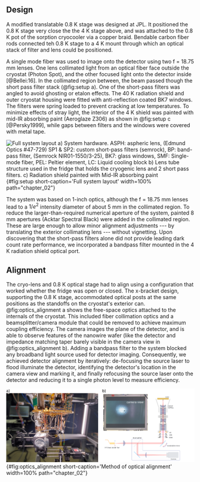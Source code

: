 ## Design

A modified translatable 0.8 K stage was designed at JPL. It positioned the 0.8 K stage very close the the 4 K stage above, and was attached to the 0.8 K pot of the sorption cryocooler via a copper braid. Bendable carbon fiber rods connected teh 0.8 K stage to a 4 K mount through which an optical stack of filter and lens could be positioned. 

A single mode fiber was used to image onto the detector using two f = 18.75  mm lenses. One lens collimated light from an optical fiber face outside the cryostat (Photon Spot), and the other focused light onto the detector inside  [@Bellei:16]. In the collimated region between, the beam passed though the short pass filter stack (@fig:setup a). One of the short-pass filters was angled to avoid ghosting or etalon effects. The 40 K radiation shield and outer cryostat housing were fitted with anti-reflection coated BK7 windows. The filters were spring loaded to prevent cracking at low temperatures. To minimize effects of stray light, the interior of the 4 K shield was painted with mid-IR absorbing paint (Aeroglaze Z306) as shown in @fig:setup c [@Persky1999], while gaps between filters and the windows were covered with metal tape. 

![**Full system layout** a) System hardware. ASPH: aspheric lens, (Edmund Optics #47-729)
SP1 & SP2: custom short-pass filters (semrock), BP: band-pass filter, (Semrock NIR01-1550/3-25), BK7: glass windows, SMF: Single-mode fiber, PEL: Peltier element, LC: Liquid cooling block b) Lens tube structure used in the fridge that holds the cryogenic lens and 2 short pass filters. c) Radiation shield painted with Mid-IR absorbing paint](./figs/dcrmin_layout_light.png){#fig:setup short-caption='Full system layout' width=100% path="chapter_02"}

The system was based on 1-inch optics, although the f = 18.75 mm lenses lead to a $1/e^2$ intensity diameter of about 5 mm in the collimated region. To reduce the larger-than-required numerical aperture of the system, painted 8 mm apertures (Acktar Spectral Black) were added in the collimated region. These are large enough to allow minor alignment adjustments --- by translating the exterior collimating lens --- without vignetting. Upon discovering that the short-pass filters alone did not provide leading dark count rate performance, we incorporated a bandpass filter mounted in the 4 K radiation shield optical port.

<!-- \begin{figure}[htbp]
\centering
\centering\includegraphics[width=\linewidth]{DataFigure_6.pdf}
\caption{ \small a) Simulated photon flux at various temperatures with and without the 1550 nm bandpass filter (BP). b) Normalized photon count rate (PCR) and jitter measurements c) DCR, and calculated figure of merit $H$ versus bias current for both fiber-coupled and free space coupled configurations.}
\label{fig:false-color}
\end{figure}
![**Low Dark Count Rate Project Results** a) Simulated photon flux at various temperatures with and without the 1550 nm bandpass filter (BP). b) Normalized photon count rate (PCR) and jitter measurements c) DCR, and calculated figure of merit $H$ versus bias current for both fiber-coupled and free space coupled configurations.](./figs/DataFigure_6.svg){#fig:dcrmin_data short-caption="Low Dark Count Rate Project Results." path="chapter_02"} -->

## Alignment
The cryo-lens and 0.8 K optical stage had to align using a configuration that worked whether the fridge was open or closed. The x-bracket design, supporting the 0.8 K stage, accommodated optical posts at the same positions as the standoffs on the cryostat's exterior can. @fig:optics_alignment a shows the free-space optics attached to the internals of the cryostat. This included fiber collimation optics and a beamsplitter/camera module that could be removed to achieve maximum coupling efficiency. The camera images the plane of the detector, and is able to observe features of the nanowire wafer (like the detector and impedance matching taper barely visible in the camera view in @fig:optics_alignment b). Adding a bandpass filter to the system blocked any broadband light source used for detector imaging. Consequently, we achieved detector alignment by iteratively: de-focusing the source laser to flood illuminate the detector, identifying the detector's location in the camera view and marking it, and finally refocusing the source laser onto the detector and reducing it to a single photon level to measure efficiency.

![**Method of optical alignment** a) Configuration used for checking alignment of the cryo-lens with the fridge open. b) Diagram of the optics in the same configuration. The 4 K radiation shield (not shown in full) supports 2 of the short pass filters and bandpass filter (pink)](./figs/dcrmin_alignment_light.png){#fig:optics_alignment short-caption='Method of optical alignment' width=100% path="chapter_02"}


